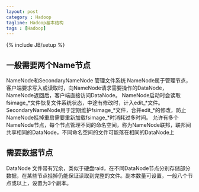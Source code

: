 ```yaml
---
layout: post
category : Hadoop
tagline: Hadoop基本结构
tags : [Hadoop]
---
```

{% include JB/setup %}

## 一般需要两个Name节点
NameNode和SecondaryNameNode
管理文件系统
NameNode属于管理节点，客户端要求写入或读取时，向NameNode请求需要操作的DataNode，NameNode返回后，客户端直接访问DataNode。
NameNode启动时会读取fsimage_*文件恢复文件系统状态，中途有修改时，计入edit_*文件。
SecondaryNameNode用于定期维护fsimage_*文件，合并edit_*的修改，防止NameNode挂掉重启需要重新加载fsimage_*时消耗过多时间。
允许有多个NameNode节点，每个节点管理不同的命名空间，称为NameNode联邦，联邦间共享相同的DataNode，不同命名空间的文件可能落在相同的DataNode上

## 需要数据节点
DataNode
文件带有冗余，类似于硬盘raid，在不同DataNode节点分别存储部分数据，在某些节点挂掉仍能保证读取到完整的文件。副本数量可设置，一般八个节点或以上，设置为3个副本。
